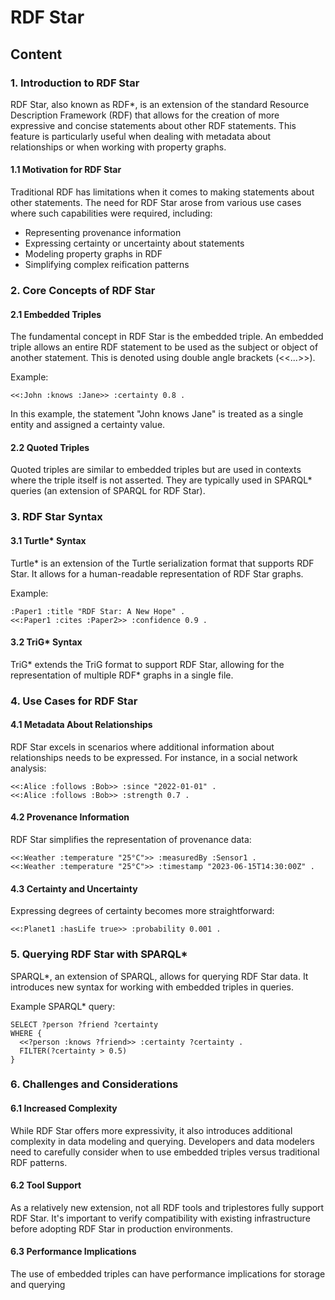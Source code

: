 # RDF Star

## Content

### 1. Introduction to RDF Star

RDF Star, also known as RDF\*, is an extension of the standard Resource Description Framework (RDF) that allows for the creation of more expressive and concise statements about other RDF statements. This feature is particularly useful when dealing with metadata about relationships or when working with property graphs.

#### 1.1 Motivation for RDF Star

Traditional RDF has limitations when it comes to making statements about other statements. The need for RDF Star arose from various use cases where such capabilities were required, including:

- Representing provenance information
- Expressing certainty or uncertainty about statements
- Modeling property graphs in RDF
- Simplifying complex reification patterns

### 2. Core Concepts of RDF Star

#### 2.1 Embedded Triples

The fundamental concept in RDF Star is the embedded triple. An embedded triple allows an entire RDF statement to be used as the subject or object of another statement. This is denoted using double angle brackets (<<...>>).

Example:

```
<<:John :knows :Jane>> :certainty 0.8 .
```

In this example, the statement "John knows Jane" is treated as a single entity and assigned a certainty value.

#### 2.2 Quoted Triples

Quoted triples are similar to embedded triples but are used in contexts where the triple itself is not asserted. They are typically used in SPARQL\* queries (an extension of SPARQL for RDF Star).

### 3. RDF Star Syntax

#### 3.1 Turtle\* Syntax

Turtle\* is an extension of the Turtle serialization format that supports RDF Star. It allows for a human-readable representation of RDF Star graphs.

Example:

```turtle
:Paper1 :title "RDF Star: A New Hope" .
<<:Paper1 :cites :Paper2>> :confidence 0.9 .
```

#### 3.2 TriG\* Syntax

TriG* extends the TriG format to support RDF Star, allowing for the representation of multiple RDF* graphs in a single file.

### 4. Use Cases for RDF Star

#### 4.1 Metadata About Relationships

RDF Star excels in scenarios where additional information about relationships needs to be expressed. For instance, in a social network analysis:

```turtle
<<:Alice :follows :Bob>> :since "2022-01-01" .
<<:Alice :follows :Bob>> :strength 0.7 .
```

#### 4.2 Provenance Information

RDF Star simplifies the representation of provenance data:

```turtle
<<:Weather :temperature "25°C">> :measuredBy :Sensor1 .
<<:Weather :temperature "25°C">> :timestamp "2023-06-15T14:30:00Z" .
```

#### 4.3 Certainty and Uncertainty

Expressing degrees of certainty becomes more straightforward:

```turtle
<<:Planet1 :hasLife true>> :probability 0.001 .
```

### 5. Querying RDF Star with SPARQL\*

SPARQL\*, an extension of SPARQL, allows for querying RDF Star data. It introduces new syntax for working with embedded triples in queries.

Example SPARQL\* query:

```sparql
SELECT ?person ?friend ?certainty
WHERE {
  <<?person :knows ?friend>> :certainty ?certainty .
  FILTER(?certainty > 0.5)
}
```

### 6. Challenges and Considerations

#### 6.1 Increased Complexity

While RDF Star offers more expressivity, it also introduces additional complexity in data modeling and querying. Developers and data modelers need to carefully consider when to use embedded triples versus traditional RDF patterns.

#### 6.2 Tool Support

As a relatively new extension, not all RDF tools and triplestores fully support RDF Star. It's important to verify compatibility with existing infrastructure before adopting RDF Star in production environments.

#### 6.3 Performance Implications

The use of embedded triples can have performance implications for storage and querying
